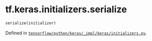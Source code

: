 <div itemscope itemtype="http://developers.google.com/ReferenceObject">
<meta itemprop="name" content="tf.keras.initializers.serialize" />
</div>

# tf.keras.initializers.serialize

``` python
serialize(initializer)
```



Defined in [`tensorflow/python/keras/_impl/keras/initializers.py`](https://www.tensorflow.org/code/tensorflow/python/keras/_impl/keras/initializers.py).

